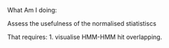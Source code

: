 What Am I doing:


Assess the usefulness of the normalised stiatistiscs

That requires:
	1. visualise HMM-HMM hit overlapping.